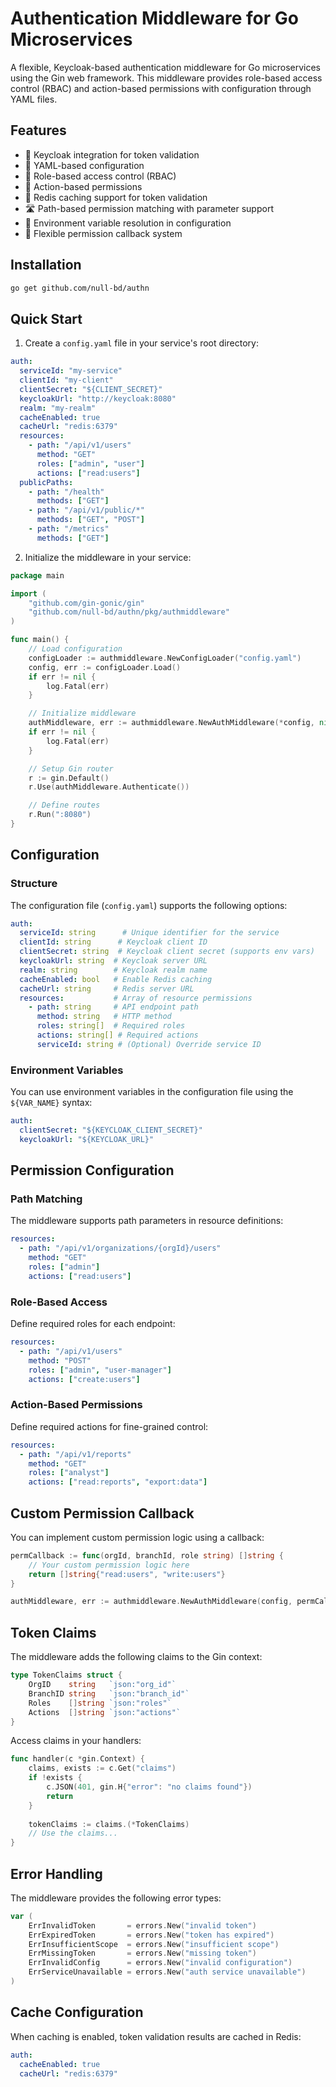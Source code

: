 # Authentication Middleware for Go Microservices

A flexible, Keycloak-based authentication middleware for Go microservices using the Gin web framework. This middleware provides role-based access control (RBAC) and action-based permissions with configuration through YAML files.

## Features

- 🔐 Keycloak integration for token validation
- 📝 YAML-based configuration
- 🚦 Role-based access control (RBAC)
- 🎯 Action-based permissions
- 🔄 Redis caching support for token validation
- 🛣️ Path-based permission matching with parameter support
- 🔧 Environment variable resolution in configuration
- 🎨 Flexible permission callback system

## Installation

```bash
go get github.com/null-bd/authn
```

## Quick Start

1. Create a `config.yaml` file in your service's root directory:

```yaml
auth:
  serviceId: "my-service"
  clientId: "my-client"
  clientSecret: "${CLIENT_SECRET}"
  keycloakUrl: "http://keycloak:8080"
  realm: "my-realm"
  cacheEnabled: true
  cacheUrl: "redis:6379"
  resources:
    - path: "/api/v1/users"
      method: "GET"
      roles: ["admin", "user"]
      actions: ["read:users"]
  publicPaths:
    - path: "/health"
      methods: ["GET"]
    - path: "/api/v1/public/*"
      methods: ["GET", "POST"]
    - path: "/metrics"
      methods: ["GET"]
```

2. Initialize the middleware in your service:

```go
package main

import (
    "github.com/gin-gonic/gin"
    "github.com/null-bd/authn/pkg/authmiddleware"
)

func main() {
    // Load configuration
    configLoader := authmiddleware.NewConfigLoader("config.yaml")
    config, err := configLoader.Load()
    if err != nil {
        log.Fatal(err)
    }

    // Initialize middleware
    authMiddleware, err := authmiddleware.NewAuthMiddleware(*config, nil)
    if err != nil {
        log.Fatal(err)
    }

    // Setup Gin router
    r := gin.Default()
    r.Use(authMiddleware.Authenticate())

    // Define routes
    r.Run(":8080")
}
```

## Configuration

### Structure

The configuration file (`config.yaml`) supports the following options:

```yaml
auth:
  serviceId: string      # Unique identifier for the service
  clientId: string      # Keycloak client ID
  clientSecret: string  # Keycloak client secret (supports env vars)
  keycloakUrl: string  # Keycloak server URL
  realm: string        # Keycloak realm name
  cacheEnabled: bool   # Enable Redis caching
  cacheUrl: string     # Redis server URL
  resources:           # Array of resource permissions
    - path: string     # API endpoint path
      method: string   # HTTP method
      roles: string[]  # Required roles
      actions: string[] # Required actions
      serviceId: string # (Optional) Override service ID
```

### Environment Variables

You can use environment variables in the configuration file using the `${VAR_NAME}` syntax:

```yaml
auth:
  clientSecret: "${KEYCLOAK_CLIENT_SECRET}"
  keycloakUrl: "${KEYCLOAK_URL}"
```

## Permission Configuration

### Path Matching

The middleware supports path parameters in resource definitions:

```yaml
resources:
  - path: "/api/v1/organizations/{orgId}/users"
    method: "GET"
    roles: ["admin"]
    actions: ["read:users"]
```

### Role-Based Access

Define required roles for each endpoint:

```yaml
resources:
  - path: "/api/v1/users"
    method: "POST"
    roles: ["admin", "user-manager"]
    actions: ["create:users"]
```

### Action-Based Permissions

Define required actions for fine-grained control:

```yaml
resources:
  - path: "/api/v1/reports"
    method: "GET"
    roles: ["analyst"]
    actions: ["read:reports", "export:data"]
```

## Custom Permission Callback

You can implement custom permission logic using a callback:

```go
permCallback := func(orgId, branchId, role string) []string {
    // Your custom permission logic here
    return []string{"read:users", "write:users"}
}

authMiddleware, err := authmiddleware.NewAuthMiddleware(config, permCallback)
```

## Token Claims

The middleware adds the following claims to the Gin context:

```go
type TokenClaims struct {
    OrgID    string   `json:"org_id"`
    BranchID string   `json:"branch_id"`
    Roles    []string `json:"roles"`
    Actions  []string `json:"actions"`
}
```

Access claims in your handlers:

```go
func handler(c *gin.Context) {
    claims, exists := c.Get("claims")
    if !exists {
        c.JSON(401, gin.H{"error": "no claims found"})
        return
    }
    
    tokenClaims := claims.(*TokenClaims)
    // Use the claims...
}
```

## Error Handling

The middleware provides the following error types:

```go
var (
    ErrInvalidToken       = errors.New("invalid token")
    ErrExpiredToken       = errors.New("token has expired")
    ErrInsufficientScope  = errors.New("insufficient scope")
    ErrMissingToken       = errors.New("missing token")
    ErrInvalidConfig      = errors.New("invalid configuration")
    ErrServiceUnavailable = errors.New("auth service unavailable")
)
```

## Cache Configuration

When caching is enabled, token validation results are cached in Redis:

```yaml
auth:
  cacheEnabled: true
  cacheUrl: "redis:6379"
```
